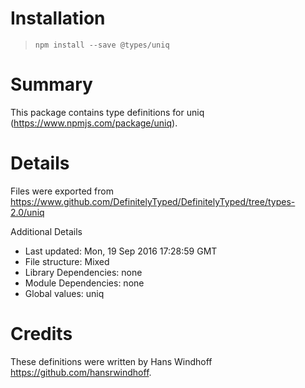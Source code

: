 # Installation
> `npm install --save @types/uniq`

# Summary
This package contains type definitions for uniq (https://www.npmjs.com/package/uniq).

# Details
Files were exported from https://www.github.com/DefinitelyTyped/DefinitelyTyped/tree/types-2.0/uniq

Additional Details
 * Last updated: Mon, 19 Sep 2016 17:28:59 GMT
 * File structure: Mixed
 * Library Dependencies: none
 * Module Dependencies: none
 * Global values: uniq

# Credits
These definitions were written by Hans Windhoff <https://github.com/hansrwindhoff>.
